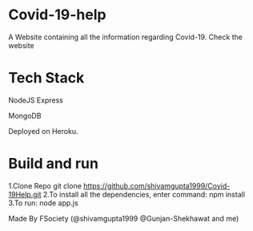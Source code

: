 # Covid-19-help
A Website containing all the information regarding Covid-19. Check the website

# Tech Stack
NodeJS
Express

MongoDB

Deployed on Heroku.

# Build and run
1.Clone Repo
    git clone https://github.com/shivamgupta1999/Covid-19Help.git
2.To install all the dependencies, enter command:
    npm install
3.To run:
    node app.js

Made By
FSociety (@shivamgupta1999 @Gunjan-Shekhawat and me)

